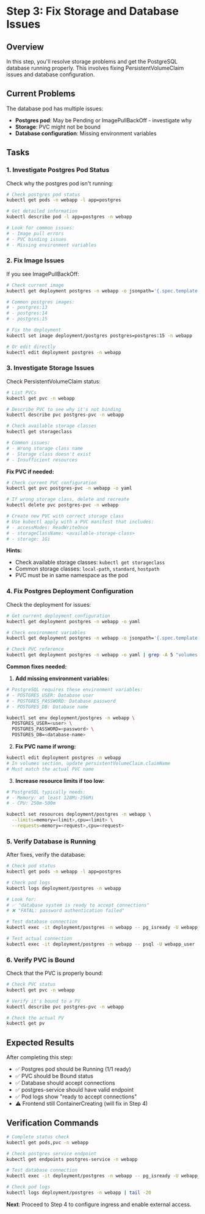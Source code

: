 # Step 3: Fix Storage and Database Issues

## Overview

In this step, you'll resolve storage problems and get the PostgreSQL database running properly. This involves fixing PersistentVolumeClaim issues and database configuration.

## Current Problems

The database pod has multiple issues:
- **Postgres pod**: May be Pending or ImagePullBackOff - investigate why
- **Storage**: PVC might not be bound
- **Database configuration**: Missing environment variables

## Tasks

### 1. Investigate Postgres Pod Status

Check why the postgres pod isn't running:

```bash
# Check postgres pod status
kubectl get pods -n webapp -l app=postgres

# Get detailed information
kubectl describe pod -l app=postgres -n webapp

# Look for common issues:
# - Image pull errors
# - PVC binding issues
# - Missing environment variables
```

### 2. Fix Image Issues

If you see ImagePullBackOff:

```bash
# Check current image
kubectl get deployment postgres -n webapp -o jsonpath='{.spec.template.spec.containers[0].image}'

# Common postgres images:
# - postgres:13
# - postgres:14
# - postgres:15

# Fix the deployment
kubectl set image deployment/postgres postgres=postgres:15 -n webapp

# Or edit directly
kubectl edit deployment postgres -n webapp
```

### 3. Investigate Storage Issues

Check PersistentVolumeClaim status:

```bash
# List PVCs
kubectl get pvc -n webapp

# Describe PVC to see why it's not binding
kubectl describe pvc postgres-pvc -n webapp

# Check available storage classes
kubectl get storageclass

# Common issues:
# - Wrong storage class name
# - Storage class doesn't exist
# - Insufficient resources
```

**Fix PVC if needed:**

```bash
# Check current PVC configuration
kubectl get pvc postgres-pvc -n webapp -o yaml

# If wrong storage class, delete and recreate
kubectl delete pvc postgres-pvc -n webapp

# Create new PVC with correct storage class
# Use kubectl apply with a PVC manifest that includes:
# - accessModes: ReadWriteOnce
# - storageClassName: <available-storage-class>
# - storage: 1Gi
```

**Hints:**
- Check available storage classes: `kubectl get storageclass`
- Common storage classes: `local-path`, `standard`, `hostpath`
- PVC must be in same namespace as the pod

### 4. Fix Postgres Deployment Configuration

Check the deployment for issues:

```bash
# Get current deployment configuration
kubectl get deployment postgres -n webapp -o yaml

# Check environment variables
kubectl get deployment postgres -n webapp -o jsonpath='{.spec.template.spec.containers[0].env}'

# Check PVC reference
kubectl get deployment postgres -n webapp -o yaml | grep -A 5 "volumes:"
```

**Common fixes needed:**

1. **Add missing environment variables:**
```bash
# PostgreSQL requires these environment variables:
# - POSTGRES_USER: Database user
# - POSTGRES_PASSWORD: Database password
# - POSTGRES_DB: Database name

kubectl set env deployment/postgres -n webapp \
  POSTGRES_USER=<user> \
  POSTGRES_PASSWORD=<password> \
  POSTGRES_DB=<database-name>
```

2. **Fix PVC name if wrong:**
```bash
kubectl edit deployment postgres -n webapp
# In volumes section, update persistentVolumeClaim.claimName
# Must match the actual PVC name
```

3. **Increase resource limits if too low:**
```bash
# PostgreSQL typically needs:
# - Memory: at least 128Mi-256Mi
# - CPU: 250m-500m

kubectl set resources deployment/postgres -n webapp \
  --limits=memory=<limit>,cpu=<limit> \
  --requests=memory=<request>,cpu=<request>
```

### 5. Verify Database is Running

After fixes, verify the database:

```bash
# Check pod status
kubectl get pods -n webapp -l app=postgres

# Check pod logs
kubectl logs deployment/postgres -n webapp

# Look for:
# ✅ "database system is ready to accept connections"
# ❌ "FATAL: password authentication failed"

# Test database connection
kubectl exec -it deployment/postgres -n webapp -- pg_isready -U webapp_user

# Test actual connection
kubectl exec -it deployment/postgres -n webapp -- psql -U webapp_user -d webapp -c "SELECT version();"
```

### 6. Verify PVC is Bound

Check that the PVC is properly bound:

```bash
# Check PVC status
kubectl get pvc -n webapp

# Verify it's bound to a PV
kubectl describe pvc postgres-pvc -n webapp

# Check the actual PV
kubectl get pv
```

## Expected Results

After completing this step:
- ✅ Postgres pod should be Running (1/1 ready)
- ✅ PVC should be Bound status
- ✅ Database should accept connections
- ✅ postgres-service should have valid endpoint
- ✅ Pod logs show "ready to accept connections"
- ⚠️ Frontend still ContainerCreating (will fix in Step 4)

## Verification Commands

```bash
# Complete status check
kubectl get pods,pvc -n webapp

# Check postgres service endpoint
kubectl get endpoints postgres-service -n webapp

# Test database connection
kubectl exec -it deployment/postgres -n webapp -- pg_isready -U webapp_user

# Check pod logs
kubectl logs deployment/postgres -n webapp | tail -20
```

**Next**: Proceed to Step 4 to configure ingress and enable external access.
